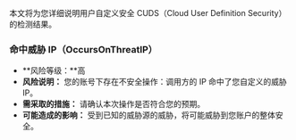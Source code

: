本文将为您详细说明用户自定义安全 CUDS（Cloud User Definition Security）的检测结果。


### 命中威胁 IP（OccursOnThreatIP）
- **风险等级：**高
- **风险说明：**
您的账号下存在不安全操作：调用方的 IP 命中了您自定义的威胁 IP。
- **需采取的措施：**
请确认本次操作是否符合您的预期。
- **可能造成的影响：**
受到已知的威胁源的威胁，将可能威胁到您账户的整体安全。

